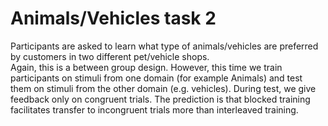 # Animals/Vehicles task 2

Participants are asked to learn what type of animals/vehicles are preferred by customers in two different pet/vehicle shops.  
Again, this is a between group design. However, this time we train participants on stimuli from one domain (for example Animals) and test them on stimuli from the other domain (e.g. vehicles). During test, we give feedback only on congruent trials.  The prediction is that blocked training facilitates transfer to incongruent trials more than interleaved training.
